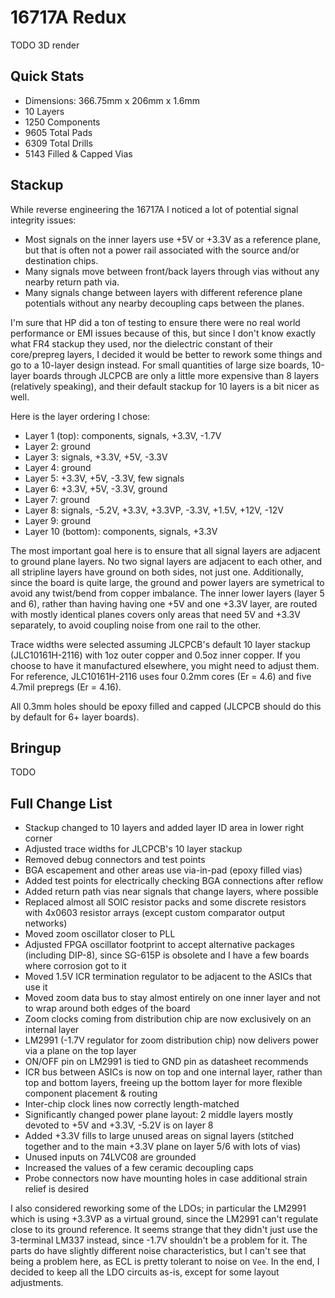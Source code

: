# 16717A Redux

TODO 3D render

## Quick Stats
* Dimensions: 366.75mm x 206mm x 1.6mm
* 10 Layers
* 1250 Components
* 9605 Total Pads
* 6309 Total Drills
* 5143 Filled & Capped Vias

## Stackup

While reverse engineering the 16717A I noticed a lot of potential signal integrity issues:
* Most signals on the inner layers use +5V or +3.3V as a reference plane, but that is often not a power rail associated with the source and/or destination chips.
* Many signals move between front/back layers through vias without any nearby return path via.
* Many signals change between layers with different reference plane potentials without any nearby decoupling caps between the planes.

I'm sure that HP did a ton of testing to ensure there were no real world performance or EMI issues because of this, but since I don't know exactly what FR4 stackup they used, nor the dielectric constant of their core/prepreg layers, I decided it would be better to rework some things and go to a 10-layer design instead.  For small quantities of large size boards, 10-layer boards through JLCPCB are only a little more expensive than 8 layers (relatively speaking), and their default stackup for 10 layers is a bit nicer as well.

Here is the layer ordering I chose:

* Layer 1 (top): components, signals, +3.3V, -1.7V
* Layer 2: ground
* Layer 3: signals, +3.3V, +5V, -3.3V
* Layer 4: ground
* Layer 5: +3.3V, +5V, -3.3V, few signals
* Layer 6: +3.3V, +5V, -3.3V, ground
* Layer 7: ground
* Layer 8: signals, -5.2V, +3.3V, +3.3VP, -3.3V, +1.5V, +12V, -12V
* Layer 9: ground
* Layer 10 (bottom): components, signals, +3.3V

The most important goal here is to ensure that all signal layers are adjacent to ground plane layers.  No two signal layers are adjacent to each other, and all stripline layers have ground on both sides, not just one.  Additionally, since the board is quite large, the ground and power layers are symetrical to avoid any twist/bend from copper imbalance.  The inner lower layers (layer 5 and 6), rather than having having one +5V and one +3.3V layer, are routed with mostly identical planes covers only areas that need 5V and +3.3V separately, to avoid coupling noise from one rail to the other.

Trace widths were selected assuming JLCPCB's default 10 layer stackup (JLC10161H-2116) with 1oz outer copper and 0.5oz inner copper.  If you choose to have it manufactured elsewhere, you might need to adjust them.  For reference, JLC10161H-2116 uses four 0.2mm cores (Er = 4.6) and five 4.7mil prepregs (Er = 4.16).

All 0.3mm holes should be epoxy filled and capped (JLCPCB should do this by default for 6+ layer boards).

## Bringup
TODO

## Full Change List

* Stackup changed to 10 layers and added layer ID area in lower right corner
* Adjusted trace widths for JLCPCB's 10 layer stackup
* Removed debug connectors and test points
* BGA escapement and other areas use via-in-pad (epoxy filled vias)
* Added test points for electrically checking BGA connections after reflow 
* Added return path vias near signals that change layers, where possible
* Replaced almost all SOIC resistor packs and some discrete resistors with 4x0603 resistor arrays (except custom comparator output networks)
* Moved zoom oscillator closer to PLL
* Adjusted FPGA oscillator footprint to accept alternative packages (including DIP-8), since SG-615P is obsolete and I have a few boards where corrosion got to it
* Moved 1.5V ICR termination regulator to be adjacent to the ASICs that use it
* Moved zoom data bus to stay almost entirely on one inner layer and not to wrap around both edges of the board
* Zoom clocks coming from distribution chip are now exclusively on an internal layer
* LM2991 (-1.7V regulator for zoom distribution chip) now delivers power via a plane on the top layer
* ON/OFF pin on LM2991 is tied to GND pin as datasheet recommends
* ICR bus between ASICs is now on top and one internal layer, rather than top and bottom layers, freeing up the bottom layer for more flexible component placement & routing
* Inter-chip clock lines now correctly length-matched
* Significantly changed power plane layout: 2 middle layers mostly devoted to +5V and +3.3V, -5.2V is on layer 8
* Added +3.3V fills to large unused areas on signal layers (stitched together and to the main +3.3V plane on layer 5/6 with lots of vias)
* Unused inputs on 74LVC08 are grounded
* Increased the values of a few ceramic decoupling caps
* Probe connectors now have mounting holes in case additional strain relief is desired

I also considered reworking some of the LDOs; in particular the LM2991 which is using +3.3VP as a virtual ground, since the LM2991 can't regulate close to its ground reference.  It seems strange that they didn't just use the 3-terminal LM337 instead, since -1.7V shouldn't be a problem for it.  The parts do have slightly different noise characteristics, but I can't see that being a problem here, as ECL is pretty tolerant to noise on `Vee`.  In the end, I decided to keep all the LDO circuits as-is, except for some layout adjustments.
